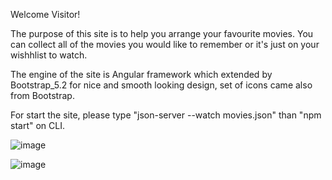 Welcome Visitor!

The purpose of this site is to help you arrange your favourite movies. You can collect all of the movies you would like to remember or it's just on your wishhlist to watch.

The engine of the site is Angular framework which extended by Bootstrap_5.2 for nice and smooth looking design, set of icons came also from Bootstrap.

For start the site, please type "json-server --watch movies.json" than "npm start" on CLI.

![image](https://user-images.githubusercontent.com/90829509/211372734-f8d528dc-c0d5-46bf-843a-853c85547e51.png)


![image](https://user-images.githubusercontent.com/90829509/211372934-bc610547-d5dc-4d70-b4eb-0b725dab1409.png)

